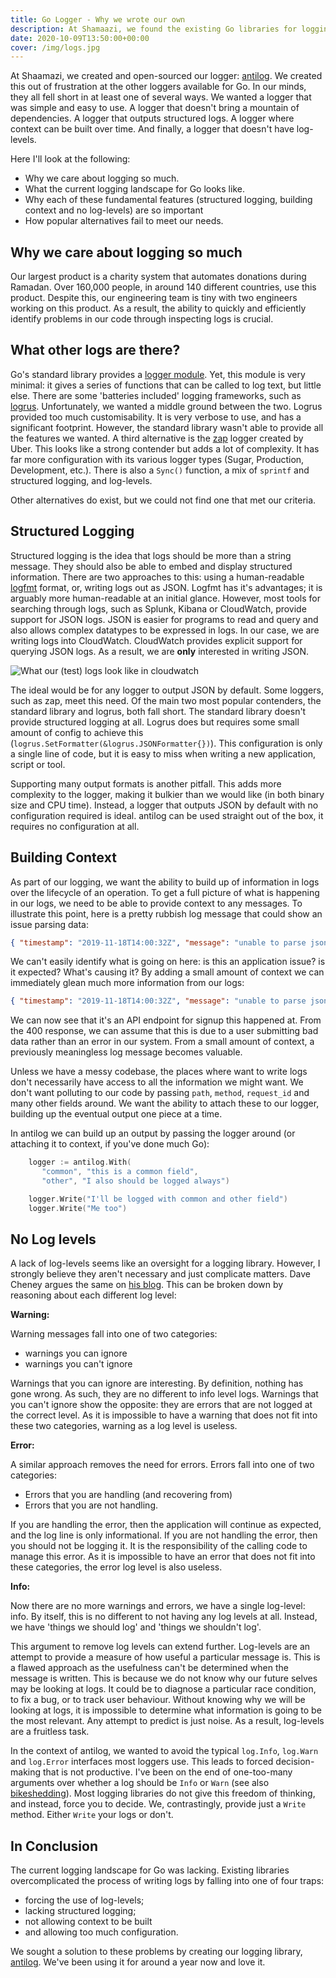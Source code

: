 ```yaml
---
title: Go Logger - Why we wrote our own
description: At Shamaazi, we found the existing Go libraries for logging overcomplicated and not neatly doing what we wanted. Instead, we wrote our own. Here's why.
date: 2020-10-09T13:50:00+00:00
cover: /img/logs.jpg
---
```


At Shaamazi, we created and open-sourced our logger: [antilog](https://github.com/shamaazi/antilog). We created this
out of frustration at the other loggers available for Go. In our minds, they all fell short in at least one of several ways.
We wanted a logger that was simple and easy to use.
A logger that doesn't bring a mountain of dependencies.
A logger that outputs structured logs.
A logger where context can be built over time.
And finally, a logger that doesn't have log-levels.

Here I'll look at the following:
- Why we care about logging so much.
- What the current logging landscape for Go looks like.
- Why each of these fundamental features (structured logging, building context and no log-levels) are so important
- How popular alternatives fail to meet our needs.

## Why we care about logging so much

Our largest product is a charity system that automates donations during Ramadan. Over 160,000 people, in around 140
different countries, use this product. Despite this, our engineering team is tiny with two engineers working on this
product. As a result, the ability to quickly and efficiently identify problems in our code through inspecting logs is crucial.

## What other logs are there?

Go's standard library provides a [logger module](https://golang.org/pkg/log/). Yet, this module is very minimal:
it gives a series of functions that can be called to log text, but little else. There are some 'batteries included'
logging frameworks, such as [logrus](https://github.com/sirupsen/logrus). Unfortunately, we wanted a middle ground
between the two. Logrus provided too much customisability. It is very verbose to use, and has a significant footprint.
However, the standard library wasn't able to provide all the features we wanted. A third alternative is the
[zap](https://github.com/uber-go/zap) logger created by Uber. This looks like a strong contender but adds a lot of complexity.
It has far more configuration with its various logger types (Sugar, Production, Development, etc.).
There is also a `Sync()` function, a mix of `sprintf` and structured logging, and log-levels.

Other alternatives do exist, but we could not find one that met our criteria.

## Structured Logging

Structured logging is the idea that logs should be more than a string message. They should also be able to embed and
display structured information. There are two approaches to this: using a human-readable
[logfmt](https://brandur.org/logfmt) format, or, writing
logs out as JSON. Logfmt has it's advantages; it is arguably more human-readable at an initial glance. However, most
tools for searching through logs, such as Splunk, Kibana or CloudWatch, provide support for JSON logs. JSON is easier
for programs to read and query and also allows complex datatypes to be expressed in logs. In our case, we are writing
logs into CloudWatch. CloudWatch provides explicit support for querying JSON logs. As a result, we are **only** interested
in writing JSON.

![What our (test) logs look like in cloudwatch](/img/cloudwatch-logs.jpg)

The ideal would be for any logger to output JSON by default. Some loggers, such as zap, meet this need. Of the main two most
popular contenders, the standard library and logrus, both fall short. The standard library doesn't provide structured logging
at all. Logrus does but requires some small amount of config to achieve this (`logrus.SetFormatter(&logrus.JSONFormatter{})`).
This configuration is only a single line of code, but it is easy to miss when writing a new application, script or tool.


Supporting many output formats is another pitfall. This adds more complexity to the logger, making it bulkier than we would like
(in both binary size and CPU time). Instead, a logger that outputs JSON by default with no configuration required is ideal.
antilog can be used straight out of the box, it requires no configuration at all.

## Building Context

As part of our logging, we want the ability to build up of information in logs over the lifecycle of an operation.
To get a full picture of what is happening in our logs, we need to be able to provide context to any messages.
To illustrate this point, here is a pretty rubbish log message that could show an issue parsing data:
```json
{ "timestamp": "2019-11-18T14:00:32Z", "message": "unable to parse json" }
```
We can't easily identify what is going on here: is this an application issue? is it expected? What's causing it?
By adding a small amount of context we can immediately glean much more information from our logs:
```json
{ "timestamp": "2019-11-18T14:00:32Z", "message": "unable to parse json", "path": "/api/signup", "method": "POST", "status": 400, "request_id": "1234abc"}
```
We can now see that it's an API endpoint for signup this happened at. From the 400 response, we can assume that this is
due to a user submitting bad data rather than an error in our system. From a small amount of context, a previously
meaningless log message  becomes valuable.

Unless we have a messy codebase, the places where want to write logs don't necessarily have access to all
the information we might want. We don't want polluting to our code by passing `path`, `method`, `request_id` and many other
fields around. We want the ability to attach these to our logger, building up the eventual output one piece at a time.

In antilog we can build up an output by passing the logger around (or attaching it to context, if you've done much Go):
```go
    logger := antilog.With(
       "common", "this is a common field",
       "other", "I also should be logged always")

    logger.Write("I'll be logged with common and other field")
    logger.Write("Me too")
```

## No Log levels

A lack of log-levels seems like an oversight for a logging library. However, I strongly believe they aren't necessary
and just complicate matters. Dave Cheney argues the same on [his blog](https://dave.cheney.net/2015/11/05/lets-talk-about-logging).
This can be broken down by reasoning about each different log level:

**Warning:**

Warning messages fall into one of two categories:
- warnings you can ignore
- warnings you can't ignore

Warnings that you can ignore are interesting. By definition, nothing has gone wrong. As such, they are no different to info level logs.
Warnings that you can't ignore show the opposite: they are errors that are not logged at the correct level. As it is impossible to
have a warning that does not fit into these two categories, warning as a log level is useless.

**Error:**

A similar approach removes the need for errors. Errors fall into one of two categories:
- Errors that you are handling (and recovering from)
- Errors that you are not handling.

If you are handling the error, then the application will continue as expected, and the log line is only informational. If you are not
handling the error, then you should not be logging it. It is the responsibility of the calling code to manage this error. As it is
impossible to have an error that does not fit into these categories, the error log level is also useless.

**Info:**

Now there are no more warnings and errors, we have a single log-level: info. By itself, this is no different to not having any log
levels at all. Instead, we have 'things we should log' and 'things we shouldn't log'.

This argument to remove log levels can extend further. Log-levels are an attempt to provide a measure of how useful a particular
message is. This is a flawed approach as the usefulness can't be determined when the message is written. This is because we do not
know why our future selves may be looking at logs. It could be to diagnose a particular race condition, to fix a bug, or to
track user behaviour. Without knowing why we will be looking at logs, it is impossible to determine what information is going to be
the most relevant. Any attempt to predict is just noise. As a result, log-levels are a fruitless task.

In the context of antilog, we wanted to avoid the typical `log.Info`, `log.Warn` and `log.Error` interfaces most
loggers use. This leads to forced decision-making that is not productive. I've been on the end of one-too-many arguments
over whether a log should be `Info` or `Warn` (see also [bikeshedding](https://en.wiktionary.org/wiki/bikeshedding)). Most
logging libraries do not give this freedom of thinking, and instead, force you to decide. We, contrastingly, provide
just a `Write` method. Either `Write` your logs or don't.

## In Conclusion

The current logging landscape for Go was lacking. Existing libraries overcomplicated the process of writing logs by
falling into one of four traps:
- forcing the use of log-levels;
- lacking structured logging;
- not allowing context to be built
- and allowing too much configuration.

We sought a solution to these problems by creating our logging library, [antilog](https://github.com/shamaazi/antilog).
We've been using it for around a year now and love it.
